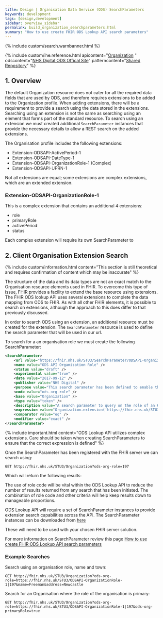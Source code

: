 ```yaml
---
title: Design | Organisation Data Service (ODS) SearchParameters
keywords: development
tags: [design,development]
sidebar: overview_sidebar
permalink: build_organization_searchparameters.html
summary: "How to use create FHIR ODS Lookup API search parameters"
---
```


{% include custom/search.warnbanner.html %}

{% include custom/ihe.reference.html apicontent="[Organization](api_entity_organisation.html) "  odscontent="[NHS Digital ODS Offical Site](https://digital.nhs.uk/organisation-data-service)"  patterncontent="[Shared Repository](https://developer.nhs.uk/library/architecture/integration-patterns/portal/)" %}

## 1. Overview ##

The default Organization resource does not cater for all the required data fields that are used by ODS, and therefore requires extensions to be added to the Organization profile. When adding extensions, there will be a requirement to provide a search using the data stored in the extensions. Searching using an extension is not the same as searching using an element that forms part of the standard resource. To search using an extension we must created additional `SearchParameter` instances that provide the necessary details to allow a REST search on the added extensions.


The Organisation profile includes the following extensions:

- Extension-ODSAPI-ActivePeriod-1
- Extension-ODSAPI-DateType-1
- Extension-ODSAPI-OrganizationRole-1 (Complex)
- Extension-ODSAPI-UPRN-1

Not all extensions are equal; some extensions are complex extensions, which are an extended extension.  

### Extension-ODSAPI-OrganizationRole-1 ###

This is a complex extension that contains an additional 4 extensions:

- role
- primaryRole
- activePeriod
- status

Each complex extension will require its own SearchParameter to  

## 2. Client Organisation Extension Search ##


{% include custom/information.html content="This section is still theoretical and requires confirmation of content which may be inaccurate" %}

The structure of the data and its data types are not an exact match to the Organisation resource elements used in FHIR. To overcome this type of issue, FHIR provides a facility to extend the base resource using extensions. The FHIR ODS lookup API uses several extensions to complete the data mapping from ODS to FHIR. As with all other FHIR elements, it is possible to search on extensions, although the approach to this does differ to that previously discussed.

In order to search ODS using an extension, an additional resource must be created for the extension. The `SearchParameter` resource is used to define the search parameter that will be used in our url.

To search for a an organisation role we must create the following SearchParameter:

```xml
<SearchParameter>
    <url value="https://fhir.nhs.uk/STU3/SearchParameter/ODSAPI-OrganizationRole-Role-1" />
    <name value="ODS API Organization Role" />
    <status value="draft" />
    <experimental value="true" />
    <date value="2017-09-12" />
    <publisher value="NHS Digital" />
    <purpose value="This search parameter has been defined to enable the ability to query on the role of an ODS Organization." />
    <code value="ods-org-role" />
    <base value="Organization" />
    <type value="token" />
    <description value="A search parameter to query on the role of an ODS Organization." />
    <expression value="Organization.extension('https://fhir.nhs.uk/STU3/StructureDefinition/Extension-ODSAPI-OrganizationRole-1').extension('role').value" />
    <comparator value="eq" />
    <modifier value="exact" />
</SearchParameter>
```

{% include important.html content="ODS Lookup API utilizes complex extensions. Care should be taken when creating SearchParameters to ensure that the correct expression is defined" %}

Once the SearchParameter has been registered with the FHIR server we can search using:

```
GET http://fhir.nhs.uk/STU3/Organization?ods-org-role=197
```

Which will return the following results:

<script src="https://gist.github.com/IOPS-DEV/d20f56ec9e809413507dce01275f5a51.js"></script>

The use of role code will be vital within the ODS Lookup API to reduce the number of results returned from any search that has been initiated. The combination of role code and other criteria will help keep results down to manageable proportions.

ODS Lookup API will require a set of SearchParameter instances to provide extension search capabilities across the API. The SearchParameter instances can be downloaded from [here](https://simplifier.net/Test-FHIRODSLookupAP/~resources?category=Extension)

These will need to be used with your chosen FHIR server solution.

For more information on SearchParameter review this page [How to use create FHIR ODS Lookup API search parameters](build_organization_searchparameters.html)


### Example Searches ###


Search using an organisation role, name and town:

```
GET http://fhir.nhs.uk/STU3/Organization?ods-org-role=https://fhir.nhs.uk/STU3/ODSAPI-OrganizationRole-1|197&name=Freeman&address=Newcastle
```

Search for an Organisation where the role of the organisation is primary:

```
GET http://fhir.nhs.uk/STU3/Organization?ods-org-role=https://fhir.nhs.uk/STU3/ODSAPI-OrganizationRole-1|197&ods-org-primaryRole=true
```
```

